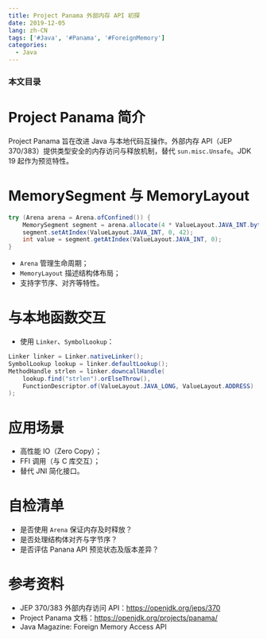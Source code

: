 ```yaml
---
title: Project Panama 外部内存 API 初探
date: 2019-12-05
lang: zh-CN
tags: ['#Java', '#Panama', '#ForeignMemory']
categories:
  - Java
---
```


### 本文目录
<!-- toc -->

# Project Panama 简介
Project Panama 旨在改进 Java 与本地代码互操作。外部内存 API（JEP 370/383）提供类型安全的内存访问与释放机制，替代 `sun.misc.Unsafe`。JDK 19 起作为预览特性。

# MemorySegment 与 MemoryLayout
```java
try (Arena arena = Arena.ofConfined()) {
    MemorySegment segment = arena.allocate(4 * ValueLayout.JAVA_INT.byteSize());
    segment.setAtIndex(ValueLayout.JAVA_INT, 0, 42);
    int value = segment.getAtIndex(ValueLayout.JAVA_INT, 0);
}
```
- `Arena` 管理生命周期；
- `MemoryLayout` 描述结构体布局；
- 支持字节序、对齐等特性。

# 与本地函数交互
- 使用 `Linker`、`SymbolLookup`：
```java
Linker linker = Linker.nativeLinker();
SymbolLookup lookup = linker.defaultLookup();
MethodHandle strlen = linker.downcallHandle(
    lookup.find("strlen").orElseThrow(),
    FunctionDescriptor.of(ValueLayout.JAVA_LONG, ValueLayout.ADDRESS)
);
```

# 应用场景
- 高性能 IO（Zero Copy）；
- FFI 调用（与 C 库交互）；
- 替代 JNI 简化接口。

# 自检清单
- 是否使用 `Arena` 保证内存及时释放？
- 是否处理结构体对齐与字节序？
- 是否评估 Panana API 预览状态及版本差异？

# 参考资料
- JEP 370/383 外部内存访问 API：https://openjdk.org/jeps/370
- Project Panama 文档：https://openjdk.org/projects/panama/
- Java Magazine: Foreign Memory Access API
